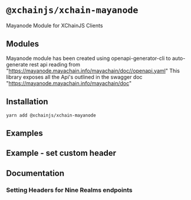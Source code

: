 # `@xchainjs/xchain-mayanode`

Mayanode Module for XChainJS Clients

## Modules

Mayanode module has been created using openapi-generator-cli to auto-generate rest api reading from "https://mayanode.mayachain.info/mayachain/doc//openapi.yaml"
This library exposes all the Api's outlined in the swagger doc "https://mayanode.mayachain.info/mayachain/doc"

## Installation

```
yarn add @xchainjs/xchain-mayanode
```

## Examples


## Example - set custom header



## Documentation


### Setting Headers for Nine Realms endpoints


